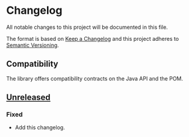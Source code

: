 # Changelog
All notable changes to this project will be documented in this file.

The format is based on [Keep a Changelog](http://keepachangelog.com/en/1.0.0/)
and this project adheres to [Semantic Versioning](http://semver.org/spec/v2.0.0.html).

## Compatibility
The library offers compatibility contracts on the Java API and the POM.

## [Unreleased]
[Unreleased]: https://bitbucket.org/atlassian/jira-software-actions/branches/compare/master%0Drelease-0.1.1

### Fixed
- Add this changelog.
